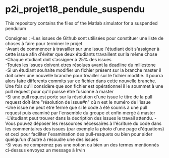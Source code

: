 # p2i_projet18_pendule_suspendu
This repository contains the files of the Matlab simulator for a suspended pendulum

Consignes : 
-Les issues de Github sont utilisées pour constituer une liste de choses à faire pour terminer le projet <br />
-Avant de commencer à travailler sur une issue l'étudiant doit s'assigner à cette issue afin d'éviter que deux étudiants travaillent sur la même chose<br />
-Chaque etudiant doit s'assigner à 25% des issues <br />
-Toutes les issues doivent etres résolues avant la deadline du millestone <br />
-Si un étudiant souhaite modifier un fichier présent sur la branche master il doit créer une nouvelle branche pour trvailler sur le fichier modifié. Il pourra alors faire differents commits sur ce fichier dans cette nouvelle branche. Une fois qu'il considère que son fichier est opérationnel il le soummet à une pull request pour qu'il puisse être fusionné à master<br />
-Si une pull request porte sur la résolution d'une issue le titre de la pull request doît être "résolution de issue#n" où n est le numéro de l'issue <br />
-Une issue ne peut etre fermé que si le code à été soumis à une pull request puis examiné par l'ensemble du groupe et enfin mergé à master <br />
-L'étudiant peut trouver dans la decription des issues le travail attendu.
-Vous pouvez déposer les ressources nécessaires à l'écriture du code dans les commentaires des issues (par exemple la photo d'une page d'équations)
 et ceci pour faciliter l'examination des pull-resquets ou bien pour aider quelqu'un d'autre à résoudre une des issues <br />
-Si vous ne comprenez pas une notion ou bien un des termes mentionnés ci-dessus envoyez un message à Irvin <br />
